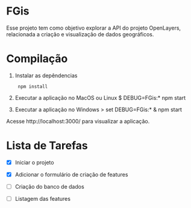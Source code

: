 FGis
======

Esse projeto tem como objetivo explorar a API do projeto OpenLayers, relacionada a criação e visualização de 
dados geográficos.

Compilação
==========

1. Instalar as depêndencias 

        npm install

2. Executar a aplicação no MacOS ou Linux 
        $ DEBUG=FGis:* npm start

3. Executar a aplicação no Windows
        > set DEBUG=FGis:* & npm start
        
Acesse  http://localhost:3000/ para visualizar a aplicação.

Lista de Tarefas
===========================================

- [x] Iniciar o projeto
- [x] Adicionar o formulário de criação de features
- [ ] Criação do banco de dados
- [ ] Listagem das features

